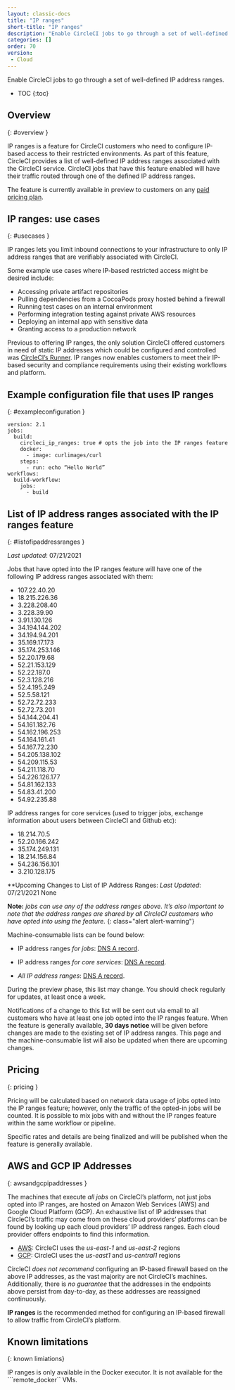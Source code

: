 ```yaml
---
layout: classic-docs
title: "IP ranges"
short-title: "IP ranges"
description: "Enable CircleCI jobs to go through a set of well-defined IP address ranges"
categories: []
order: 70
version:
 - Cloud
---
```



Enable CircleCI jobs to go through a set of well-defined IP address ranges.


* TOC
{:toc}

## Overview
{: #overview }

IP ranges is a feature for CircleCI customers who need to configure IP-based access to their restricted environments. As part of this feature, CircleCI provides a list of well-defined IP address ranges associated with the CircleCI service. CircleCI jobs that have this feature enabled will have their traffic routed through one of the defined IP address ranges.

The feature is currently available in preview to customers on any [paid pricing plan](https://circleci.com/pricing/).

## IP ranges: use cases
{: #usecases }

IP ranges lets you limit inbound connections to your infrastructure to only IP address ranges that are verifiably associated with CircleCI.  

Some example use cases where IP-based restricted access might be desired include:
- Accessing private artifact repositories 
- Pulling dependencies from a CocoaPods proxy hosted behind a firewall
- Running test cases on an internal environment 
- Performing integration testing against private AWS resources
- Deploying an internal app with sensitive data
- Granting access to a production network 

Previous to offering IP ranges, the only solution CircleCI offered customers in need of static IP addresses which could be configured and controlled was [CircleCI’s Runner](https://circleci.com/docs/2.0/runner-overview/). IP ranges now enables customers to meet their IP-based security and compliance requirements using their existing workflows and platform. 

## Example configuration file that uses IP ranges
{: #exampleconfiguration }

```
version: 2.1
jobs:
  build:
    circleci_ip_ranges: true # opts the job into the IP ranges feature
    docker:
      - image: curlimages/curl
    steps:
      - run: echo “Hello World”
workflows:
  build-workflow:
    jobs:
      - build
```

## List of IP address ranges associated with the IP ranges feature
{: #listofipaddressranges }

*Last updated*: 07/21/2021

Jobs that have opted into the IP ranges feature will have one of the following IP address ranges associated with them:

- 107.22.40.20
- 18.215.226.36
- 3.228.208.40
- 3.228.39.90
- 3.91.130.126
- 34.194.144.202
- 34.194.94.201
- 35.169.17.173
- 35.174.253.146
- 52.20.179.68
- 52.21.153.129
- 52.22.187.0
- 52.3.128.216
- 52.4.195.249
- 52.5.58.121
- 52.72.72.233
- 52.72.73.201
- 54.144.204.41
- 54.161.182.76
- 54.162.196.253
- 54.164.161.41
- 54.167.72.230
- 54.205.138.102
- 54.209.115.53
- 54.211.118.70
- 54.226.126.177
- 54.81.162.133
- 54.83.41.200
- 54.92.235.88

IP address ranges for core services (used to trigger jobs, exchange information about users between CircleCI and Github etc):

- 18.214.70.5
- 52.20.166.242
- 35.174.249.131
- 18.214.156.84
- 54.236.156.101
- 3.210.128.175

**Upcoming Changes to List of IP Address Ranges:
*Last Updated*: 07/21/2021
None

**Note:** _jobs can use any of the address ranges above.  It’s also important to note that the address ranges are shared by all CircleCI customers who have opted into using the feature._
{: class="alert alert-warning"}

Machine-consumable lists can be found below:

- IP address ranges *for jobs*: [DNS A record](https://dnsjson.com/jobs.knownips.circleci.com/A.json).

- IP address ranges *for core services*: [DNS A record](https://dnsjson.com/core.knownips.circleci.com/A.json).

- *All IP address ranges*:  [DNS A record](https://dnsjson.com/all.knownips.circleci.com/A.json).

During the preview phase, this list may change. You should check regularly for updates, at least once a week.  
 
Notifications of a change to this list will be sent out via email to all customers who have at least one job opted into the IP ranges feature. When the feature is generally available, **30 days notice** will be given before changes are made to the existing set of IP address ranges. This page and the machine-consumable list will also be updated when there are upcoming changes.

## Pricing
{: pricing }

Pricing will be calculated based on network data usage of jobs opted into the IP ranges feature; however, only the traffic of the opted-in jobs will be counted. It is possible to mix jobs with and without the IP ranges feature within the same workflow or pipeline.

Specific rates and details are being finalized and will be published when the feature is generally available. 

## AWS and GCP IP Addresses
{: awsandgcpipaddresses }

The machines that execute *all jobs* on CircleCI’s platform, not just jobs opted into IP ranges, are hosted on Amazon Web Services (AWS) and Google Cloud Platform (GCP).  An exhaustive list of IP addresses that CircleCI’s traffic may come from on these cloud providers’ platforms can be found by looking up each cloud providers’ IP address ranges. Each cloud provider offers endpoints to find this information.
 
- [AWS](https://ip-ranges.amazonaws.com/ip-ranges.json): CircleCI uses the *us-east-1* and *us-east-2* regions
- [GCP](https://www.gstatic.com/ipranges/cloud.json): CircleCI uses the *us-east1* and *us-central1* regions
 
CircleCI *does not recommend* configuring an IP-based firewall based on the above IP addresses, as the vast majority are not CircleCI’s machines. Additionally, there is *no guarantee* that the addresses in the endpoints above persist from day-to-day, as these addresses are reassigned continuously.  
 
**IP ranges** is the recommended method for configuring an IP-based firewall to allow traffic from CircleCI’s platform.

## Known limitations
{: known limiations}

IP ranges is only available in the Docker executor.  It is not available for the ```remote_docker`` VMs.
